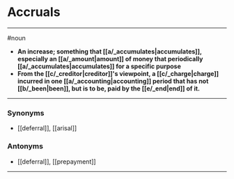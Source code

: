 # Accruals
---
#noun
- **An increase; something that [[a/_accumulates|accumulates]], especially an [[a/_amount|amount]] of money that periodically [[a/_accumulates|accumulates]] for a specific purpose**
- **From the [[c/_creditor|creditor]]'s viewpoint, a [[c/_charge|charge]] incurred in one [[a/_accounting|accounting]] period that has not [[b/_been|been]], but is to be, paid by the [[e/_end|end]] of it.**
---
### Synonyms
- [[deferral]], [[arisal]]
### Antonyms
- [[deferral]], [[prepayment]]
---
